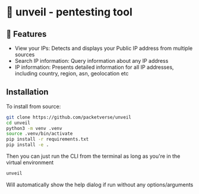 # 🧰 unveil - pentesting tool

## 👀 Features

- View your IPs: Detects and displays your Public IP address from multiple sources
- Search IP information: Query information about any IP address
- IP information: Presents detailed information for all IP addresses, including country, region, asn, geolocation etc

## Installation

To install from source:

```bash
git clone https://github.com/packetverse/unveil
cd unveil
python3 -m venv .venv
source .venv/bin/activate
pip install -r requirements.txt
pip install -e .
```

Then you can just run the CLI from the terminal as long as you're in the virtual environment

```bash
unveil
```

Will automatically show the help dialog if run without any options/arguments
